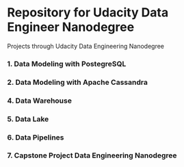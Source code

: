 # Repository for Udacity Data Engineer Nanodegree

Projects through Udacity Data Engineering Nanodegree

### 1. Data Modeling with PostegreSQL
### 2. Data Modeling with Apache Cassandra
### 4. Data Warehouse
### 5. Data Lake
### 6. Data Pipelines
### 7. Capstone Project Data Engineering Nanodegree

